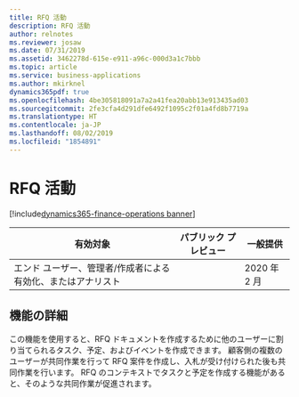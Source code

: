 ```yaml
---
title: RFQ 活動
description: RFQ 活動
author: relnotes
ms.reviewer: josaw
ms.date: 07/31/2019
ms.assetid: 3462278d-615e-e911-a96c-000d3a1c7bbb
ms.topic: article
ms.service: business-applications
ms.author: mkirknel
dynamics365pdf: true
ms.openlocfilehash: 4be305818091a7a2a41fea20abb13e913435ad03
ms.sourcegitcommit: 2fe3cfa4d291dfe6492f1095c2f01a4fd8b7719a
ms.translationtype: HT
ms.contentlocale: ja-JP
ms.lasthandoff: 08/02/2019
ms.locfileid: "1854891"
---
```

# <a name="rfq-activities"></a>RFQ 活動
[!include[dynamics365-finance-operations banner](../includes/dynamics365-finance-operations.md)]

| 有効対象    |  パブリック プレビュー | 一般提供 | 
| ---------- | ---------- |---------- |
|エンド ユーザー、管理者/作成者による有効化、またはアナリスト|| 2020 年 2 月|






## <a name="feature-details"></a>機能の詳細
<!--feature detail start -->
この機能を使用すると、RFQ ドキュメントを作成するために他のユーザーに割り当てられるタスク、予定、およびイベントを作成できます。 顧客側の複数のユーザーが共同作業を行って RFQ 案件を作成し、入札が受け付けられた後も共同作業を行います。 RFQ のコンテキストでタスクと予定を作成する機能があると、そのような共同作業が促進されます。
<!--feature detail end -->











